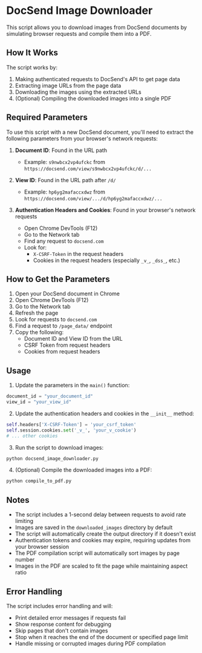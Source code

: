 # DocSend Image Downloader

This script allows you to download images from DocSend documents by simulating browser requests and compile them into a PDF.

## How It Works

The script works by:
1. Making authenticated requests to DocSend's API to get page data
2. Extracting image URLs from the page data
3. Downloading the images using the extracted URLs
4. (Optional) Compiling the downloaded images into a single PDF

## Required Parameters

To use this script with a new DocSend document, you'll need to extract the following parameters from your browser's network requests:

1. **Document ID**: Found in the URL path
   - Example: `s9nwbcx2vp4ufckc` from `https://docsend.com/view/s9nwbcx2vp4ufckc/d/...`

2. **View ID**: Found in the URL path after `/d/`
   - Example: `hp6yg2mafaccxdwz` from `https://docsend.com/view/.../d/hp6yg2mafaccxdwz/...`

3. **Authentication Headers and Cookies**: Found in your browser's network requests
   - Open Chrome DevTools (F12)
   - Go to the Network tab
   - Find any request to `docsend.com`
   - Look for:
     - `X-CSRF-Token` in the request headers
     - Cookies in the request headers (especially `_v_`, `_dss_`, etc.)

## How to Get the Parameters

1. Open your DocSend document in Chrome
2. Open Chrome DevTools (F12)
3. Go to the Network tab
4. Refresh the page
5. Look for requests to `docsend.com`
6. Find a request to `/page_data/` endpoint
7. Copy the following:
   - Document ID and View ID from the URL
   - CSRF Token from request headers
   - Cookies from request headers

## Usage

1. Update the parameters in the `main()` function:
```python
document_id = "your_document_id"
view_id = "your_view_id"
```

2. Update the authentication headers and cookies in the `__init__` method:
```python
self.headers['X-CSRF-Token'] = 'your_csrf_token'
self.session.cookies.set('_v_', 'your_v_cookie')
# ... other cookies
```

3. Run the script to download images:
```bash
python docsend_image_downloader.py
```

4. (Optional) Compile the downloaded images into a PDF:
```bash
python compile_to_pdf.py
```

## Notes

- The script includes a 1-second delay between requests to avoid rate limiting
- Images are saved in the `downloaded_images` directory by default
- The script will automatically create the output directory if it doesn't exist
- Authentication tokens and cookies may expire, requiring updates from your browser session
- The PDF compilation script will automatically sort images by page number
- Images in the PDF are scaled to fit the page while maintaining aspect ratio

## Error Handling

The script includes error handling and will:
- Print detailed error messages if requests fail
- Show response content for debugging
- Skip pages that don't contain images
- Stop when it reaches the end of the document or specified page limit
- Handle missing or corrupted images during PDF compilation 